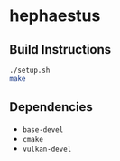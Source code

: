# hephaestus

## Build Instructions
```bash
./setup.sh
make
```

## Dependencies
- `base-devel`
- `cmake`
- `vulkan-devel`

